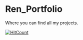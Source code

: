 # Ren_Portfolio
Where you can find all my projects.

[![HitCount](http://hits.dwyl.com/rcammi/cammirenzo_portfolio.svg)](http://hits.dwyl.com/rcammi/cammirenzo_portfolio)
